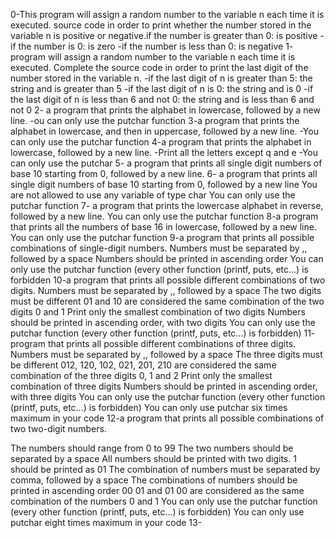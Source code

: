0-This program will assign a random number to the variable n each time it is executed. source code in order to print whether the number stored in the variable n is positive or negative.if the number is greater than 0: is positive -if the number is 0: is zero -if the number is less than 0: is negative
1- program will assign a random number to the variable n each time it is executed. Complete the source code in order to print the last digit of the number stored in the variable n. -if the last digit of n is greater than 5: the string and is greater than 5 -if the last digit of n is 0: the string and is 0 -if the last digit of n is less than 6 and not 0: the string and is less than 6 and not 0
2- a program that prints the alphabet in lowercase, followed by a new line.       -ou can only use the putchar function
3-a program that prints the alphabet in lowercase, and then in uppercase, followed by a new line.       -You can only use the putchar function
4-a program that prints the alphabet in lowercase, followed by a new line.      -Print all the letters except q and e -You can only use the putchar
5- a program that prints all single digit numbers of base 10 starting from 0, followed by a new line.
6- a program that prints all single digit numbers of base 10 starting from 0, followed by a new line
You are not allowed to use any variable of type char
You can only use the putchar function
7- a program that prints the lowercase alphabet in reverse, followed by a new line.
You can only use the putchar function
8-a program that prints all the numbers of base 16 in lowercase, followed by a new line.
You can only use the putchar function
9-a program that prints all possible combinations of single-digit numbers.
Numbers must be separated by ,, followed by a space
Numbers should be printed in ascending order
You can only use the putchar function (every other function (printf, puts, etc…) is forbidden
10-a program that prints all possible different combinations of two digits.
Numbers must be separated by ,, followed by a space
The two digits must be different
01 and 10 are considered the same combination of the two digits 0 and 1
Print only the smallest combination of two digits
Numbers should be printed in ascending order, with two digits
You can only use the putchar function (every other function (printf, puts, etc…) is forbidden)
11- program that prints all possible different combinations of three digits.
Numbers must be separated by ,, followed by a space
The three digits must be different
012, 120, 102, 021, 201, 210 are considered the same combination of the three digits 0, 1 and 2
Print only the smallest combination of three digits
Numbers should be printed in ascending order, with three digits
You can only use the putchar function (every other function (printf, puts, etc…) is forbidden)
You can only use putchar six times maximum in your code
12-a program that prints all possible combinations of two two-digit numbers.

The numbers should range from 0 to 99
The two numbers should be separated by a space
All numbers should be printed with two digits. 1 should be printed as 01
The combination of numbers must be separated by comma, followed by a space
The combinations of numbers should be printed in ascending order
00 01 and 01 00 are considered as the same combination of the numbers 0 and 1
You can only use the putchar function (every other function (printf, puts, etc…) is forbidden)
You can only use putchar eight times maximum in your code
13-
